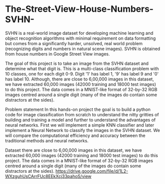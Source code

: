 # The-Street-View-House-Numbers-SVHN-

SVHN is a real-world image dataset for developing machine learning and object recognition algorithms with minimal requirement on data formatting but comes from a significantly harder, unsolved, real world problem (recognizing digits and numbers in natural scene images). SVHN is obtained from house numbers in Google Street View images.

The goal of this project is to take an image from the SVHN dataset and determine what that digit is. This is a multi-class classification problem with 10 classes, one for each digit 0-9. Digit '1' has label 1, '9' has label 9 and '0' has label 10.
Although, there are close to 6,00,000 images in this dataset, we have extracted 60,000 images (42000 training and 18000 test images) to do this project. The data comes in a MNIST-like format of 32-by-32 RGB images centred around a single digit (many of the images do contain some distractors at the sides).


Problem statement
In this hands-on project the goal is to build a python code for image classification from scratch to understand the nitty gritties of building and training a model and further to understand the advantages of neural networks. First we will implement a simple KNN classifier and later implement a Neural Network to classify the images in the SVHN dataset. We will compare the computational efficiency and accuracy between the traditional methods and neural networks.

Dataset
there are close to 6,00,000 images in this dataset, we have extracted 60,000 images (42000 training and 18000 test images) to do this project. The data comes in a MNIST-like format of 32-by-32 RGB images centred around a single digit (many of the images do contain some distractors at the sides). https://drive.google.com/file/d/1L2-WXzguhUsCArrFUc8EEkXcj33pahoS/view
